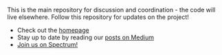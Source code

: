 This is the main repository for discussion and coordination - the code will live elsewhere. Follow this repository for updates on the project!

- Check out the [homepage](http://www.apollographql.com/)
- Stay up to date by reading our [posts on Medium](https://blog.apollographql.com/)
- [Join us on Spectrum!](https://spectrum.chat/apollo)
